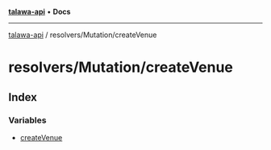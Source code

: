 [**talawa-api**](../../../README.md) • **Docs**

***

[talawa-api](../../../modules.md) / resolvers/Mutation/createVenue

# resolvers/Mutation/createVenue

## Index

### Variables

- [createVenue](variables/createVenue.md)
